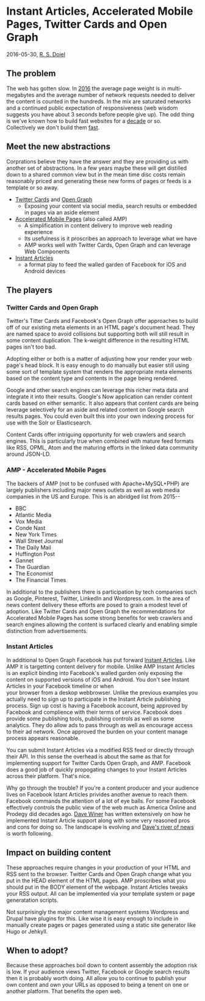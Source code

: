 
# Instant Articles, Accelerated Mobile Pages, Twitter Cards and Open Graph

2016-05-30, [R. S. Doiel](http://rsdoiel.github.io)

## The problem

The web has gotten slow. In [2016](http://httparchive.org/trends.php) the 
average page weight is in multi-megabytes and the average number of network 
requests needed to deliver the content is counted in 
the hundreds. In the mix are saturated networks and a continued public 
expectation of responsiveness (web wisdom suggests you have about 3 seconds 
before people give up).  The odd thing is we've known how to build fast 
websites for a [decade](https://www.stevesouders.com/) or so.  
Collectively we don't build them [fast](https://www.sitepoint.com/average-page-weight-increased-another-16-2015/). 


## Meet the new abstractions

Corprations believe they have the answer and they are providing us 
with another set of abstractions. In a few years maybe these will 
get distilled down to a shared common view but in the mean time disc 
costs remain reasonably priced and generating these new forms of 
pages or feeds is a template or so away.

+ [Twitter Cards](https://dev.twitter.com/cards/overview) and [Open Graph](http://ogp.me/)
  + Exposing your content via social media, search results or embedded in pages via an aside element
+ [Accelerated Mobile Pages](https://www.ampproject.org/) (also called AMP)
  + A simplification in content delivery to improve web reading experience
  + Its usefulness is it proscribes an approach to leverage what we have
  + AMP works well with Twitter Cards, Open Graph and can leverage Web Components
+ [Instant Articles](https://instantarticles.fb.com/)
  + a format play to feed the walled garden of Facebook for iOS and Android devices


## The players 

### Twitter Cards and Open Graph

Twitter's Titter Cards and Facebook's Open Graph offer approaches to 
build off of our existing meta elements in an HTML page's document 
head.  They are named space to avoid collisions but supporting both 
will still result in some content duplication. The k-weight 
difference in the resulting HTML pages isn't too bad. 

Adopting either or both is a matter of adjusting how your render your 
web page's head block.  It is easy enough to do manually but easier 
still using some sort of template system that renders the appropriate 
meta elements based on the content type and contents in the page 
being rendered.  

Google and other search engines can leverage this richer meta 
data and integrate it into their results. Google's Now application can 
render content cards based on either semantic. It also appears that 
content cards are being leverage selectively for an aside and related 
content on Google search results pages. You could even built this into 
your own indexing process for use with the Solr or Elasticsearch.

Content Cards offer intriguing opportunity for web crawlers and search 
engines.  This is particularly true when combined with mature feed 
formats like RSS, OPML, Atom and the maturing efforts in the linked 
data community around JSON-LD.


### AMP - Accelerated Mobile Pages

The backers of AMP (not to be confused with Apache+MySQL+PHP) are largely
publishers including major news outlets as well as web media
companies in the US and Europe. This is an abridged list from 2015--

+ BBC
+ Atlantic Media
+ Vox Media
+ Conde Nast
+ New York Times
+ Wall Street Journal
+ The Daily Mail
+ Huffington Post
+ Gannet
+ The Guardian
+ The Economist
+ The Financial Times

In additional to the publishers there is participation by tech companies
such as Google, Pinterest, Twitter, LinkedIn and Wordpress.com. In the area
of news content delivery these efforts are posed to grain a modest level of
adoption. Like Twitter Cards and Open Graph the recommendations for Accelerated
Mobile Pages has some strong benefits for web crawlers and search engines allowing
the content is surfaced clearly and enabling simple distinction from 
advertisements.


### Instant Articles

In additional to Open Graph Facebook has put forward [Instant Articles](https://developers.facebook.com/docs/instant-articles).
Like AMP it is targetting content delivery for mobile. Unlike AMP Instant Articles is an
explicit binding into Facebook's walled garden only exposing the content on supported
versions of iOS and Android. You don't see Instant Articles in your Facebook timeline or when  
your browser from a deskop webbrowser.  Unlike the previous
examples you actually need to sign up to participate in the Instant Article publishing
process.  Sign up cost is having a Facebook account, being approved by Facebook and complience
with their terms of service. Facebook does provide some publishing tools, publishing controls
as well as some analytics. They do allow ads to pass through as well as encourage access to
their ad network.  Once approved the burden on your content manage process appears reasonable.  

You can submit Instant Articles via a modified RSS feed or directly through their API. 
In this sense the overhead is about the same as that for implementing support for Twitter Cards
Open Graph, and AMP. Facebook does a good job of quickly propogating changes to your
Instant Articles across their platform. That's nice.

Why go through the trouble? If you're a content producer and your audience lives on Facebook
Istant Articles privides another avenue to reach them.  Facebook commands the attention 
of a lot of eye balls. For some Facebook effectively controls the public view of the 
web much as America Online and Prodegy did decades ago. [Dave Winer](https://twitter.com/davewiner) 
has written extensively on how he implemented Instant Article support along with 
some very reasoned pros and cons for doing so. The landscape is evolving and 
[Dave's river of news](http://scripting.com) is worth following.


## Impact on building content

These approaches require changes in your production of your HTML and RSS sent to the browser.
Twitter Cards and Open Graph change what you put in the HEAD element of the HTML
pages.  AMP proscribes what you should put in the BODY element of the webpage.
Instant Articles tweaks your RSS output. All can be implemented via your template 
system or page generatation scripts.

Not surprisingly the major content management systems Wordpress and Drupal have plugins for this.
Like wise it is easy enough to include in manually create pages or pages generated using a 
static site generator like Hugo or Jehkyll.


## When to adopt?

Because these approaches boil down to content assembly the adoption risk 
is low.  If your audience views Twitter, Facebook or Google search results 
then it is probably worth doing.  All allow you to continue to publish your 
own content and own your URLs as opposed to being a tenent on one or another 
platform. That benefits the open web.

